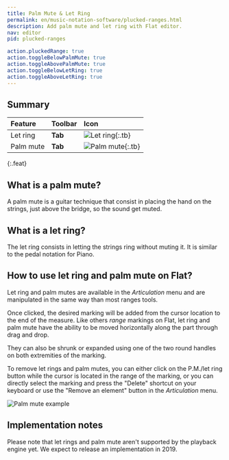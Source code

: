 ```yaml
---
title: Palm Mute & Let Ring
permalink: en/music-notation-software/plucked-ranges.html
description: Add palm mute and let ring with Flat editor.
nav: editor
pid: plucked-ranges

action.pluckedRange: true
action.toggleBelowPalmMute: true
action.toggleAbovePalmMute: true
action.toggleBelowLetRing: true
action.toggleAboveLetRing: true
---
```


## Summary

| Feature | Toolbar | Icon |
|:--------|:--------|:-----|
| Let ring | **Tab** | ![Let ring](https://prod.flat-cdn.com/img/icons/editorActions/letRing.svg){:.tb} |
| Palm mute  | **Tab** | ![Palm mute](https://prod.flat-cdn.com/img/icons/editorActions/palmMute.svg){:.tb} |
{:.feat}

## What is a palm mute?

A palm mute is a guitar technique that consist in placing the hand on the strings, just above the bridge, so the sound get muted. 

## What is a let ring?

The let ring consists in letting the strings ring without muting it. It is similar to the pedal notation for Piano. 

## How to use let ring and palm mute on Flat?

Let ring and palm mutes are available in the *Articulation* menu and are manipulated in the same way than most ranges tools.

Once clicked, the desired marking will be added from the cursor location to the end of the measure.
Like others *range* markings on Flat, let ring and palm mute have the ability to be moved horizontally along the part through drag and drop.

They can also be shrunk or expanded using one of the two round handles on both extremities of the marking.

To remove let rings and palm mutes, you can either click on the P.M./let ring button while the cursor is located in the range of the marking, or you can directly select the marking and press the "Delete" shortcut on your keyboard or use the "Remove an element" button in the *Articulation* menu.

![Palm mute example](/help/assets/img/editor/palmMute.gif)

## Implementation notes

Please note that let rings and palm mute aren't supported by the playback engine yet.
We expect to release an implementation in 2019.
